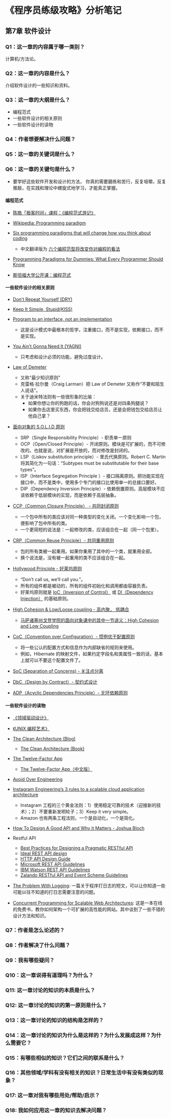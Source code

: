 # 《程序员练级攻略》分析笔记

## 第7章 软件设计

### Q1：这一章的内容属于哪一类别？

计算机/方法论。

### Q2：这一章的内容是什么？

介绍软件设计的一些知识和资料。

### Q3：这一章的大纲是什么？

- 编程范式
- 一些软件设计的相关原则
- 一些软件设计的读物

### Q4：作者想要解决什么问题？

### Q5：这一章的关键词是什么？

### Q6：这一章的关键句是什么？

- 要学好这些软件开发和设计的方法，
  你真的需要磨练和苦行，反复咀嚼，反复推敲，在实践和理论中螺旋式地学习，才能真正掌握。

#### 编程范式

- [陈皓「极客时间」课程：《编程范式游记》][1]

- [Wikipedia: Programming paradigm][2]

- [Six programming paradigms that will change how you think about coding][3]
  - 中文翻译版为 [六个编程范型将改变你对编程的看法][4]

- [Programming Paradigms for Dummies: What Every Programmer Should Know][5]

- [斯坦福大学公开课：编程范式][6]

#### 一些软件设计的相关原则

- [Don’t Repeat Yourself (DRY)][7]

- [Keep It Simple, Stupid(KISS)][8]

- [Program to an interface, not an implementation][9]
  - 这是设计模式中最根本的哲学，注重接口，而不是实现，依赖接口，而不是实现。

- [You Ain’t Gonna Need It (YAGNI)][10]
  - 只考虑和设计必须的功能，避免过度设计。

- [Law of Demeter][11]
  - 又称“最少知识原则”
  - 克雷格·拉尔曼（Craig Larman）把 Law of Demeter 又称作“不要和陌生人说话”。
  - 关于迪米特法则有一些很形象的比喻：
    - 如果你想让你的狗跑的话，你会对狗狗说还是对四条狗腿说？
    - 如果你去店里买东西，你会把钱交给店员，还是会把钱包交给店员让他自己拿？

- [面向对象的 S.O.L.I.D 原则][12]
  - SRP（Single Responsibility Principle）- 职责单一原则
  - OCP（Open/Closed Principle）- 开闭原则。模块是可扩展的，而不可修改的。也就是说，对扩展是开放的，而对修改是封闭的。
  - LSP（Liskov substitution principle）- 里氏代换原则。Robert C. Martin 将其简化为一句话：“Subtypes must be substitutable for their base types”。
  - ISP（Interface Segregation Principle ）- 接口隔离原则。把功能实现在接口中，而不是类中，使用多个专门的接口比使用单一的总接口要好。
  - DIP（Dependency Inversion Principle）- 依赖倒置原则。高层模块不应该依赖于低层模块的实现，而是依赖于高层抽象。

- [CCP（Common Closure Principle） - 共同封闭原则][13]
  - 一个包中所有的类应该对同一种类型的变化关闭。一个变化影响一个包，便影响了包中所有的类。
  - 一个更简短的说法是：一起修改的类，应该组合在一起（同一个包里）。

- [CRP（Common Reuse Principle）- 共同重用原则][14]
  - 包的所有类被一起重用。如果你重用了其中的一个类，就重用全部。
  - 换个说法是，没有被一起重用的类不应该组合在一起。

- [Hollywood Principle - 好莱坞原则][15]
  - “Don’t call us, we’ll call you.”。
  - 所有的组件都是被动的，所有的组件初始化和调用都由容器负责。
  - 好莱坞原则就是 [IoC（Inversion of Control）][16] 或 [DI（Dependency Injection）][17] 的基础原则。

- [High Cohesion & Low/Loose coupling - 高内聚， 低耦合][18]
  - [马萨诸塞州戈登学院的面向对象课中的其中一节讲义：High Cohesion and Low Coupling][19]

- [CoC（Convention over Configuration）- 惯例优于配置原则][40]
  - 将一些公认的配置方式和信息作为内部缺省的规则来使用。
  - 例如，Hibernate 的映射文件，如果约定字段名和类属性一致的话，基本上就可以不要这个配置文件了。

- [SoC (Separation of Concerns) - 关注点分离][20]

- [DbC（Design by Contract）- 契约式设计][21]

- [ADP（Acyclic Dependencies Principle）- 无环依赖原则][22]

#### 一些软件设计的读物

- [《领域驱动设计》][23]

- [《UNIX 编程艺术》][24]

- [The Clean Architecture (Blog)][25]
  - [The Clean Architecture (Book)][26]

- [The Twelve-Factor App][27]
  - [The Twelve-Factor App（中文版）][28]

- [Avoid Over Engineering][29]

- [Instagram Engineering’s 3 rules to a scalable cloud application architecture][30]
  - Instagram 工程的三个黄金法则：1）使用稳定可靠的技术（迎接新的技术）；2）不要重新发明轮子；3）Keep it very simple。
  - Amazon 也有两条工程法则，一个是自动化，一个是简化。

- [How To Design A Good API and Why it Matters - Joshua Bloch][31]

- Restful API
  - [Best Practices for Designing a Pragmatic RESTful API][32]
  - [Ideal REST API design][33]
  - [HTTP API Design Guide][34]
  - [Microsoft REST API Guidelines][35]
  - [IBM Watson REST API Guidelines][36]
  - [Zalando RESTful API and Event Scheme Guidelines][37]

- [The Problem With Logging][38]: 一篇关于程序打日志的短文，可以让你知道一些可能以往不知道的打日志需要注意的问题。

- [Concurrent Programming for Scalable Web Architectures][39]: 这是一本在线的免费书，教你如何架构一个可扩展的高性能的网站。其中谈到了一些不错的设计方法和知识。

### Q7：作者是怎么论述的？

### Q8：作者解决了什么问题？

### Q9：我有哪些疑问？

### Q10：这一章说得有道理吗？为什么？

### Q11: 这一章讨论的知识的本质是什么？

### Q12: 这一章讨论的知识的第一原则是什么？

### Q13：这一章讨论的知识的结构是怎样的？

### Q14：这一章讨论的知识为什么是这样的？为什么发展成这样？为什么需要它？

### Q15：有哪些相似的知识？它们之间的联系是什么？

### Q16：其他领域/学科有没有相关的知识？日常生活中有没有类似的现象？

### Q17: 这一章对我有哪些用处/帮助/启示？

### Q18: 我如何应用这一章的知识去解决问题？

  [1]: https://time.geekbang.org/column/article/301
  [2]: https://en.wikipedia.org/wiki/Programming_paradigm
  [3]: https://www.ybrikman.com/writing/2014/04/09/six-programming-paradigms-that-will/
  [4]: https://blog.51cto.com/u_15127629/2899729
  [5]: https://www.info.ucl.ac.be/~pvr/VanRoyChapter.pdf
  [6]: https://open.163.com/newview/movie/free?pid=SFTLSEVA0&mid=SFTLVUD90
  [7]: https://en.wikipedia.org/wiki/Don%27t_repeat_yourself
  [8]: https://en.wikipedia.org/wiki/KISS_principle
  [9]: https://stackoverflow.com/questions/2697783/what-does-program-to-interfaces-not-implementations-mean
  [10]: https://en.wikipedia.org/wiki/You_aren%27t_gonna_need_it
  [11]: https://en.wikipedia.org/wiki/Law_of_Demeter
  [12]: https://en.wikipedia.org/wiki/SOLID
  [13]: http://wiki.c2.com/?CommonClosurePrinciple
  [14]: http://wiki.c2.com/?CommonReusePrinciple
  [15]: https://en.wiktionary.org/wiki/Hollywood_principle
  [16]: https://en.wikipedia.org/wiki/Inversion_of_control
  [17]: https://martinfowler.com/articles/injection.html
  [18]: https://en.wikipedia.org/wiki/Coupling_(computer_programming)
  [19]: https://www.math-cs.gordon.edu/courses/cs211/lectures-2009/Cohesion,Coupling,MVC.pdf
  [20]: http://sulong.me/archives/99
  [21]: https://en.wikipedia.org/wiki/Design_by_contract
  [22]: http://wiki.c2.com/?AcyclicDependenciesPrinciple
  [23]: https://book.douban.com/subject/26819666/
  [24]: https://book.douban.com/subject/1467587/
  [25]: https://blog.cleancoder.com/uncle-bob/2012/08/13/the-clean-architecture.html
  [26]: https://book.douban.com/subject/26915970/
  [27]: https://12factor.net/
  [28]: https://12factor.net/zh_cn/
  [29]: https://medium.com/@rdsubhas/10-modern-software-engineering-mistakes-bc67fbef4fc8
  [30]: https://datastax.medium.com/instagram-engineerings-3-rules-to-a-scalable-cloud-application-architecture-c44afed31406
  [31]: https://www.infoq.com/presentations/effective-api-design/
  [32]: https://www.vinaysahni.com/best-practices-for-a-pragmatic-restful-api
  [33]: https://betimdrenica.wordpress.com/2015/03/09/ideal-rest-api-design/
  [34]: https://github.com/interagent/http-api-design
  [35]: https://github.com/Microsoft/api-guidelines/blob/vNext/Guidelines.md
  [36]: https://github.com/watson-developer-cloud/api-guidelines
  [37]: https://opensource.zalando.com/restful-api-guidelines/
  [38]: https://blog.codinghorror.com/the-problem-with-logging/
  [39]: http://berb.github.io/diploma-thesis/community/index.html
  [40]: https://en.wikipedia.org/wiki/Convention_over_configuration
